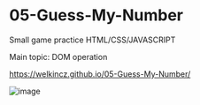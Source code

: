# 05-Guess-My-Number

Small game practice HTML/CSS/JAVASCRIPT

Main topic: DOM operation

https://welkincz.github.io/05-Guess-My-Number/

![image](https://user-images.githubusercontent.com/45882177/151349134-ed7b39aa-f778-4b63-a7a9-89a9ee3cc7c2.png)
